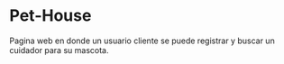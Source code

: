 # Pet-House
Pagina web en donde un usuario cliente se puede registrar y buscar un cuidador para su mascota.
